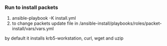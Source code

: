 ### Run to install packets
1. ansible-playbook -K install.yml
2. to change packets update file in /ansible-install/playbooks/roles/packet-install/vars/vars.yml

by default it installs krb5-workstation, curl, wget and uzip


